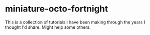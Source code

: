 # miniature-octo-fortnight
This is a collection of tutorials I have been making through the years I thought I'd share. Might help some others.
